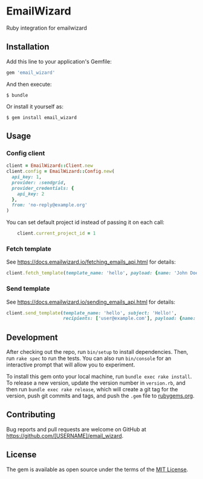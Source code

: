 # EmailWizard

Ruby integration for emailwizard

## Installation

Add this line to your application's Gemfile:

```ruby
gem 'email_wizard'
```

And then execute:

    $ bundle

Or install it yourself as:

    $ gem install email_wizard

## Usage

### Config client

```ruby
client = EmailWizard::Client.new
client.config = EmailWizard::Config.new(
  api_key: 1,
  provider: :sendgrid,
  provider_credentials: {
    api_key: 2
  },
  from: 'no-reply@example.org'
)
```

You can set default project id instead of passing it on each call:

```ruby
    client.current_project_id = 1
```

### Fetch template

See https://docs.emailwizard.io/fetching_emails_api.html for details:

```ruby
client.fetch_template(template_name: 'hello', payload: {name: 'John Doe'})
```

### Send template

See https://docs.emailwizard.io/sending_emails_api.html for details:

```ruby
client.send_template(template_name: 'hello', subject: 'Hello!',
                     recipients: ['user@example.com'], payload: {name: 'John Doe'})
```

## Development

After checking out the repo, run `bin/setup` to install dependencies. Then, run `rake spec` to run the tests. You can also run `bin/console` for an interactive prompt that will allow you to experiment.

To install this gem onto your local machine, run `bundle exec rake install`. To release a new version, update the version number in `version.rb`, and then run `bundle exec rake release`, which will create a git tag for the version, push git commits and tags, and push the `.gem` file to [rubygems.org](https://rubygems.org).

## Contributing

Bug reports and pull requests are welcome on GitHub at https://github.com/[USERNAME]/email_wizard.

## License

The gem is available as open source under the terms of the [MIT License](https://opensource.org/licenses/MIT).
